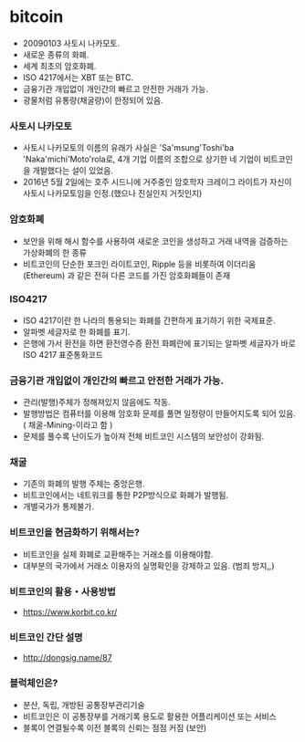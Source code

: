 # bitcoin
* 20090103 사토시 나카모토.
* 새로운 종류의 화폐.
* 세계 최초의 암호화폐.
* ISO 4217에서는 XBT 또는 BTC.
* 금융기관 개입없이 개인간의 빠르고 안전한 거래가 가능.
* 광물처럼 유통량(채굴량)이 한정되어 있음.


### 사토시 나카모토
* 사토시 나카모토의 이름의 유래가 사실은 
 'Sa'msung'Toshi'ba 'Naka'michi'Moto'rola로, 
 4개 기업 이름의 조합으로 상기한 네 기업이 비트코인을 개발했다는 설이 있었음.
* 2016년 5월 2일에는 호주 시드니에 거주중인 
 암호학자 크레이그 라이트가 자신이 사토시 나카모토임을 인정.(했으나 진실인지 거짓인지)


### 암호화폐
* 보안을 위해 해시 함수를 사용하여 새로운 코인을 생성하고 거래 내역을 검증하는 가상화폐의 한 종류
* 비트코인의 단순한 포크인 라이트코인, Ripple 등을 비롯하여 이더리움(Ethereum) 과 같은 전혀 다른 코드를 가진 암호화폐들이 존재

### ISO4217
* ISO 4217이란 한 나라의 통용되는 화폐를 간편하게 표기하기 위한 국제표준. 
* 알파벳 세글자로 한 화폐를 표기. 
* 은행에 가서 환전을 하면 환전영수증 환전 화폐란에 
표기되는 알파벳 세글자가 바로 ISO 4217 표준통화코드

### 금융기관 개입없이 개인간의 빠르고 안전한 거래가 가능.

* 관리(발행)주체가 정해져있지 않음에도 작동.
* 발행방법은 컴퓨터를 이용해 암호화 문제를 풀면 
 일정량이 만들어지도록 되어 있음.( 채굴-Mining-이라고 함 )
* 문제를 풀수록 난이도가 높아져 전체 비트코인 시스템의 보안성이 강화됨.

### 채굴
* 기존의 화폐의 발행 주체는 중앙은행.
* 비트코인에서는 네트워크를 통한 P2P방식으로 화폐가 발행됨.
* 개별국가가 통제불가.

### 비트코인을 현금화하기 위해서는?
* 비트코인을 실제 화폐로 교환해주는 거래소를 이용해야함.
* 대부분의 국가에서 거래소 이용자의 실명확인을 강제하고 있음. (범죄 방지,,)

### 비트코인의 활용・사용방법 
* https://www.korbit.co.kr/

### 비트코인 간단 설명
* http://dongsig.name/87

### 블럭체인은?
* 분산, 독립, 개방된 공통장부관리기술
* 비트코인은 이 공통장부를 거래기록 용도로 활용한 어플리케이션 또는 서비스
* 블록이 연결될수록 이전 블록의 신뢰는 점점 커짐 (보안)